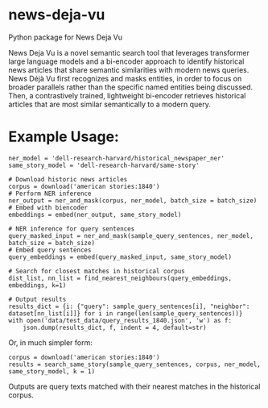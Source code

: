 # news-deja-vu
Python package for News Deja Vu

News Deja Vu is a novel semantic search tool that leverages transformer large language models and a bi-encoder approach to identify historical news articles that share semantic similarities with modern news queries. News Déjà Vu first recognizes and masks entities, in order to focus on broader parallels rather than the specific named entities being discussed. Then, a contrastively trained, lightweight bi-encoder retrieves historical articles that are most similar semantically to a modern query.

# Example Usage:

```[python]
ner_model = 'dell-research-harvard/historical_newspaper_ner'
same_story_model = 'dell-research-harvard/same-story'

# Download historic news articles
corpus = download('american stories:1840')
# Perform NER inference
ner_output = ner_and_mask(corpus, ner_model, batch_size = batch_size)
# Embed with biencoder
embeddings = embed(ner_output, same_story_model)

# NER inference for query sentences
query_masked_input = ner_and_mask(sample_query_sentences, ner_model, batch_size = batch_size)
# Embed query sentences
query_embeddings = embed(query_masked_input, same_story_model)

# Search for closest matches in historical corpus
dist_list, nn_list = find_nearest_neighbours(query_embeddings, embeddings, k=1)

# Output results
results_dict = {i: {"query": sample_query_sentences[i], "neighbor": dataset[nn_list[i]]} for i in range(len(sample_query_sentences))}
with open('data/test_data/query_results_1840.json', 'w') as f:
    json.dump(results_dict, f, indent = 4, default=str)
```

Or, in much simpler form:

```[python]
corpus = download('american stories:1840')
results = search_same_story(sample_query_sentences, corpus, ner_model, same_story_model, k = 1)
```

Outputs are query texts matched with their nearest matches in the historical corpus. 
